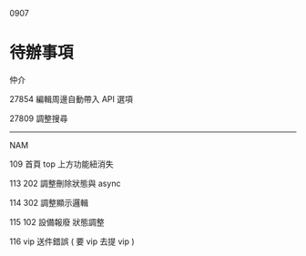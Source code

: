 0907

# 待辦事項

仲介

27854 編輯周邊自動帶入 API 選項

27809 調整搜尋

---

NAM

109	首頁 top 上方功能紐消失

113	202 調整刪除狀態與 async

114	302 調整顯示邏輯

115	102 設備報廢 狀態調整

116	vip 送件錯誤 ( 要 vip 去提 vip )
